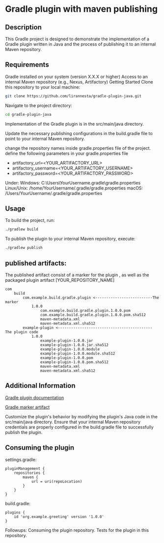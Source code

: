 # Gradle plugin with maven publishing
## Description
This Gradle project is designed to demonstrate the implementation of a Gradle plugin written in Java and the process of publishing it to an internal Maven repository.

## Requirements
Gradle installed on your system (version X.X.X or higher)
Access to an internal Maven repository (e.g., Nexus, Artifactory)
Getting Started
Clone this repository to your local machine:

```sh
git clone https://github.com/lirannesta/gradle-plugin-java.git
```
Navigate to the project directory:

```sh
cd gradle-plugin-java
```
Implementation of the Gradle plugin is in the src/main/java directory.

Update the necessary publishing configurations in the build.gradle file to point to your internal Maven repository.

change the repository names inside gradle.properties file of the project.
define the following parameters in your gradle.properties file
- artifactory_url=<YOUR_ARTIFACTORY_URL>
- artifactory_username=<YOUR_ARTIFACTORY_USERNAME>
- artifactory_password=<YOUR_ARTIFACTORY_PASSWORD>

Under:
Windows: C:\Users\YourUsername\.gradle\gradle.properties
Linux/Unix: /home/YourUsername/.gradle/gradle.properties
macOS: /Users/YourUsername/.gradle/gradle.properties


## Usage
To build the project, run:
```sh
./gradlew build
```
To publish the plugin to your internal Maven repository, execute:

```sh
./gradlew publish
```

## published artifacts:
The published artifact consist of a marker for the plugin , as well as the packaged plugin artifact
[YOUR_REPOSITORY_NAME]

    com
        build
            com.example.build.gradle.plugin <--------------------------The marker
                1.0.0
                    com.example.build.gradle.plugin.1.0.0.pom
                    com.example.build.gradle.plugin.1.0.0.pom.sha512
                    maven-metadata.xml
                    maven-metadata.xml.sha512
            example-plugin <------------------------------------------- The plugin code
                1.0.0
                    example-plugin-1.0.0.jar
                    example-plugin-1.0.0.jar.sha512
                    example-plugin-1.0.0.module
                    example-plugin-1.0.0.module.sha512
                    example-plugin-1.0.0.pom
                    example-plugin-1.0.0.pom.sha512
                    maven-metadata.xml
                    maven-metadata.xml.sha512


## Additional Information
[Gradle plugin documentation](https://docs.gradle.org/current/userguide/custom_plugins.html#sec:custom_plugins_standalone_project)

[Gradle marker artifact](https://docs.gradle.org/current/userguide/plugins.html#sec:plugin_markers)


Customize the plugin's behavior by modifying the plugin's Java code in the src/main/java directory.
Ensure that your internal Maven repository credentials are properly configured in the build.gradle file to successfully publish the plugin.

## Consuming the plugin

settings.gradle:

    pluginManagement {
        repositories {
            maven {
                url = uri(repoLocation)
            }
        }
    }

build.gradle:

    plugins {
        id 'org.example.greeting' version '1.0.0'
    }

Followups:
Consuming the plugin repository.
Tests for the plugin in this repository.

